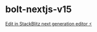 # bolt-nextjs-v15

[Edit in StackBlitz next generation editor ⚡️](https://stackblitz.com/~/github.com/pencocaste/bolt-nextjs-v15)
